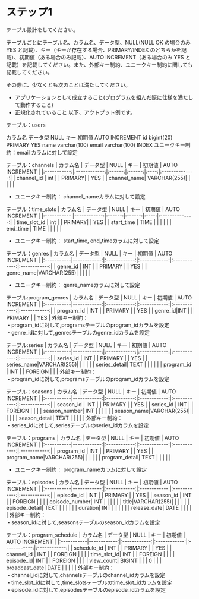 # ステップ1
テーブル設計をしてください。

テーブルごとにテーブル名、カラム名、データ型、NULL(NULL OK の場合のみ YES と記載)、キー（キーが存在する場合、PRIMARY/INDEX のどちらかを記載）、初期値（ある場合のみ記載）、AUTO INCREMENT（ある場合のみ YES と記載）を記載してください。また、外部キー制約、ユニークキー制約に関しても記載してください。

その際に、少なくとも次のことは満たしてください。

- アプリケーションとして成立すること(プログラムを組んだ際に仕様を満たして動作すること)
- 正規化されていること
以下、アウトプット例です。

テーブル：users

カラム名	データ型	NULL	キー	初期値	AUTO INCREMENT
id	bigint(20)		PRIMARY		YES
name	varchar(100)
email	varchar(100)		INDEX
ユニークキー制約：email カラムに対して設定

テーブル：channels
|   カラム名  |    データ型   |  NULL |   キー  | 初期値 | AUTO INCREMENT |
|:-----------:|:------------:|:------:|:------:|:----:|:--------------:|
| channel_id  | int         |        | PRIMARY|       | YES            |
| channel_name| VARCHAR(255)|        |        |       |                |
- ユニークキー制約： channel_nameカラムに対して設定

テーブル：time_slots
|   カラム名   |    データ型   |  NULL |   キー  | 初期値 | AUTO INCREMENT |
|:----------- |------------:|:------:|:------:|:----:|:--------------:|
| time_slot_id | int         |        | PRIMARY|       | YES            |
| start_time   | TIME        |        |        |       |                |
| end_time     | TIME        |        |        |       |                |
- ユニークキー制約： start_time, end_timeカラムに対して設定

テーブル：genres
| カラム名 | データ型 | NULL | キー | 初期値 | AUTO INCREMENT |
|:-----------|------------:|:------------:|:------------:|:------------:|:------------:|
| genre_id | INT         |              | PRIMARY      |              | YES          |
| genre_name|VARCHAR(255)|              |              |              |              |
- ユニークキー制約： genre_nameカラムに対して設定

テーブル:program_genres
| カラム名 | データ型 | NULL | キー | 初期値 | AUTO INCREMENT |
|:-----------|------------:|:------------:|:------------:|:------------:|:------------:|
| program_id | INT         |              | PRIMARY      |              | YES          |
| genre_id|INT           |              | PRIMARY      |              | YES          |
外部キー制約：\
・program_idに対して,programsテーブルのprogram_idカラムを設定\
・genre_idに対して,genresテーブルのgenre_idカラムを設定


テーブル:series
| カラム名 | データ型 | NULL | キー | 初期値 | AUTO INCREMENT |
|:-----------|------------:|:------------:|:------------:|:------------:|:------------:|
| series_id | INT         |              | PRIMARY      |              | YES          |
| series_name|VARCHAR(255)|              |              |              |              |
| series_detail| TEXT     |              |              |              |              |
| program_id | INT         |              | FOREIGN      |              |              |
外部キー制約：\
・program_idに対して,programsテーブルのprogram_idカラムを設定



テーブル：seasons
| カラム名 | データ型 | NULL | キー | 初期値 | AUTO INCREMENT |
|:-----------|------------:|:------------:|:------------:|:------------:|:------------:|
| season_id | INT         |              | PRIMARY      |              | YES          |
| series_id | INT         |              | FOREIGN      |              |              |
| season_number| INT       |              |              |              |              |
| season_name|VARCHAR(255)|              |              |              |              |
| season_detail| TEXT     |              |              |              |              |
外部キー制約：\
・series_idに対して,seriesテーブルのseries_idカラムを設定


テーブル：programs
| カラム名 | データ型 | NULL | キー | 初期値 | AUTO INCREMENT |
|:-----------|------------:|:------------:|:------------:|:------------:|:------------:|
| program_id | INT         |              | PRIMARY      |              | YES          |
| program_name|VARCHAR(255)|              |              |              |              |
| program_detail| TEXT     |              |              |              |              |
- ユニークキー制約： program_nameカラムに対して設定


テーブル：episodes
| カラム名 | データ型 | NULL | キー | 初期値 | AUTO INCREMENT |
|:-----------|------------:|:------------:|:------------:|:------------:|:------------:|
| episode_id | INT         |              | PRIMARY      |              | YES          |
| season_id | INT         |              | FOREIGN      |              |              |
| episode_number| INT       |              |              |              |              |
| title|VARCHAR(255)|              |              |              |              |
| episode_detail| TEXT     |              |              |              |              |
| duration| INT     |              |              |              |              |
| release_date| DATE     |              |              |              |              |
外部キー制約：\
・season_idに対して,seasonsテーブルのseason_idカラムを設定

テーブル：program_schedule
| カラム名 | データ型 | NULL | キー | 初期値 | AUTO INCREMENT |
|:-----------|------------:|:------------:|:------------:|:------------:|:------------:|
| schedule_id | INT         |              | PRIMARY      |              | YES          |
| channel_id | INT         |              | FOREIGN      |              |              |
| time_slot_id| INT       |              | FOREIGN      |              |              |
| episode_id| INT       |              | FOREIGN      |              |              |
| view_count| BIGINT       |              |              | 0            |              |
| broadcast_date| DATE       |              |              |              |              |
外部キー制約：\
・channel_idに対して,channelsテーブルのchannel_idカラムを設定\
・time_slot_idに対して,time_slotsテーブルのtime_slot_idカラムを設定\
・episode_idに対して,episodesテーブルのepisode_idカラムを設定
